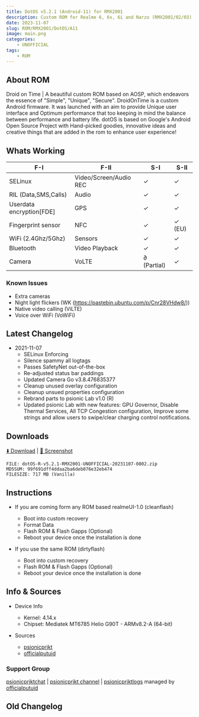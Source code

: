 ```yaml
---
title: DotOS v5.2.1 (Android-11) for RMX2001
description: Custom ROM for Realme 6, 6s, 6i and Narzo (RMX2001/02/03)
date: 2023-11-07
slug: ROM/RMX2001/DotOS/A11
image: main.png
categories:
    - UNOFFICIAL
tags:
    - ROM
---
```


## About ROM
Droid on Time | A beautiful custom ROM based on AOSP, which endeavors the essence of "Simple", "Unique", "Secure". DroidOnTime is a custom Android firmware. It was launched with an aim to provide Unique user interface and Optimum performance that too keeping in mind the balance between performance and battery life. dotOS is based on Google's Android Open Source Project with Hand-picked goodies, innovative ideas and creative things that are added in the rom to enhance user experience!

## Whats Working
F-I | F-II | S-I | S-II
---------|---------|---------|---------
SELinux | Video/Screen/Audio REC | ✓ | ✓
RIL (Data,SMS,Calls) | Audio | ✓ | ✓
Userdata encryption[FDE] | GPS | ✓ | ✓
Fingerprint sensor | NFC | ✓ | ✓ (EU)
WiFi (2.4Ghz/5Ghz) | Sensors | ✓ | ✓
Bluetooth | Video Playback | ✓ | ✓
Camera | VoLTE | ∂ (Partial) | ✓

### Known Issues
* Extra cameras
* Night light flickers (WK (https://pastebin.ubuntu.com/p/Cnr28VHdw8/))
* Native video calling (ViLTE)
* Voice over WiFi (VoWiFi)

## Latest Changelog
* 2021-11-07
  * SELinux Enforcing
  * Silence spammy all logtags
  * Passes SafetyNet out-of-the-box
  * Re-adjusted status bar paddings
  * Updated Camera Go v3.8.476835377
  * Cleanup unused overlay configuration
  * Cleanup unsued properties configuration
  * Rebrand parts to psionic Lab v1.0 (R)
  * Updated psionic Lab with new features: GPU Governor, Disable Thermal Services, All TCP Congestion configuration, Improve some strings and allow users to swipe/clear charging control notifications.

## Downloads
[⬇️ Download](https://sourceforge.net/projects/psionicprjkt/files/RMX2001/DotOS-A11/dotOS-R-v5.2.1-RMX2001-UNOFFICIAL-20231107-0802.zip/download) | [🌆 Screenshot](https://photos.app.goo.gl/s32iwXFhXffemQhV6)

```
FILE: dotOS-R-v5.2.1-RMX2001-UNOFFICIAL-20231107-0802.zip
MD5SUM: 99f691dff4ddaa2ba6deb076e32eb474
FILESIZE: 717 MB (Vanilla)
```

## Instructions
* If you are coming form any ROM based realmeUI-1.0 (cleanflash)
  * Boot into custom recovery
  * Format Data
  * Flash ROM &  Flash Gapps (Optional)
  * Reboot your device once the installation is done

* If you use the same ROM (dirtyflash)
  * Boot into custom recovery
  * Flash ROM &  Flash Gapps (Optional)
  * Reboot your device once the installation is done

## Info & Sources
* Device Info
  * Kernel: 4.14.x
  * Chipset: Mediatek MT6785 Helio G90T - ARMv8.2-A (64-bit)

* Sources
  * [psionicprjkt](https://github.com/psionicprjkt)
  * [officialputuid](https://github.com/officialputuid)

### Support Group
[psionicprjktchat](https://t.me/psionicprjktchat) | [psionicprjkt channel](https://t.me/psionicprjkt) | [psionicprjktlogs](https://t.me/psionicprjktlogs) managed by [officialputuid](https://t.me/officialputuid)

## Old Changelog
